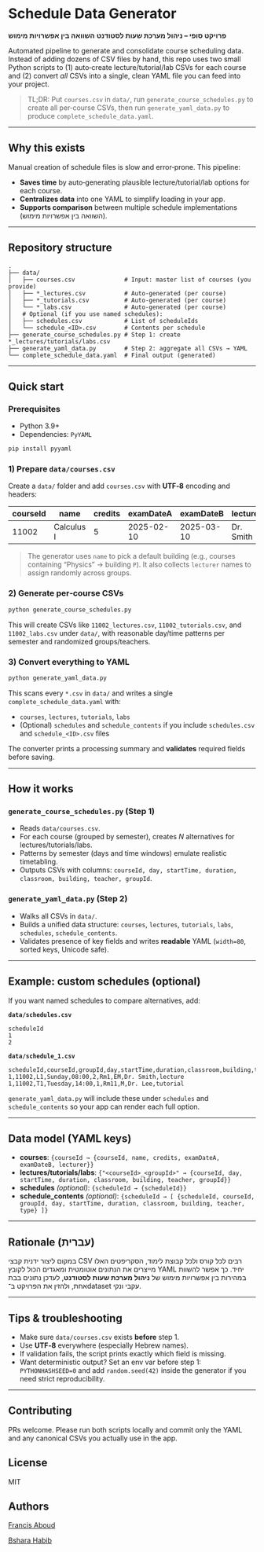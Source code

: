 # Schedule Data Generator

**פרויקט סופי – ניהול מערכת שעות לסטודנט**
**השוואה בין אפשרויות מימוש**

Automated pipeline to generate and consolidate course scheduling data. Instead of adding dozens of CSV files by hand, this repo uses two small Python scripts to (1) auto‑create lecture/tutorial/lab CSVs for each course and (2) convert *all* CSVs into a single, clean YAML file you can feed into your project.

> TL;DR: Put `courses.csv` in `data/`, run `generate_course_schedules.py` to create all per‑course CSVs, then run `generate_yaml_data.py` to produce `complete_schedule_data.yaml`.

---

## Why this exists

Manual creation of schedule files is slow and error‑prone. This pipeline:

* **Saves time** by auto‑generating plausible lecture/tutorial/lab options for each course.
* **Centralizes data** into one YAML to simplify loading in your app.
* **Supports comparison** between multiple schedule implementations (השוואה בין אפשרויות מימוש).

---

## Repository structure

```plaintext
.
├── data/
│   ├── courses.csv              # Input: master list of courses (you provide)
│   ├── *_lectures.csv           # Auto-generated (per course)
│   ├── *_tutorials.csv          # Auto-generated (per course)
│   └── *_labs.csv               # Auto-generated (per course)
│   # Optional (if you use named schedules):
│   ├── schedules.csv            # List of scheduleIds
│   └── schedule_<ID>.csv        # Contents per schedule
├── generate_course_schedules.py # Step 1: create *_lectures/tutorials/labs.csv
├── generate_yaml_data.py        # Step 2: aggregate all CSVs → YAML
└── complete_schedule_data.yaml  # Final output (generated)
```

---

## Quick start

### Prerequisites

* Python 3.9+
* Dependencies: `PyYAML`

```bash
pip install pyyaml
```

### 1) Prepare `data/courses.csv`

Create a `data/` folder and add `courses.csv` with **UTF‑8** encoding and headers:

| courseId | name       | credits | examDateA  | examDateB  | lecturer  |
| -------- | ---------- | ------- | ---------- | ---------- | --------- |
| 11002    | Calculus I | 5       | 2025-02-10 | 2025-03-10 | Dr. Smith |

> The generator uses `name` to pick a default building (e.g., courses containing “Physics” → building `P`). It also collects `lecturer` names to assign randomly across groups.

### 2) Generate per‑course CSVs

```bash
python generate_course_schedules.py
```

This will create CSVs like `11002_lectures.csv`, `11002_tutorials.csv`, and `11002_labs.csv` under `data/`, with reasonable day/time patterns per semester and randomized groups/teachers.

### 3) Convert everything to YAML

```bash
python generate_yaml_data.py
```

This scans every `*.csv` in `data/` and writes a single `complete_schedule_data.yaml` with:

* `courses`, `lectures`, `tutorials`, `labs`
* (Optional) `schedules` and `schedule_contents` if you include `schedules.csv` and `schedule_<ID>.csv` files

The converter prints a processing summary and **validates** required fields before saving.

---

## How it works

### `generate_course_schedules.py` (Step 1)

* Reads `data/courses.csv`.
* For each course (grouped by semester), creates *N* alternatives for lectures/tutorials/labs.
* Patterns by semester (days and time windows) emulate realistic timetabling.
* Outputs CSVs with columns: `courseId, day, startTime, duration, classroom, building, teacher, groupId`.

### `generate_yaml_data.py` (Step 2)

* Walks all CSVs in `data/`.
* Builds a unified data structure: `courses`, `lectures`, `tutorials`, `labs`, `schedules`, `schedule_contents`.
* Validates presence of key fields and writes **readable** YAML (`width=80`, sorted keys, Unicode safe).

---

## Example: custom schedules (optional)

If you want named schedules to compare alternatives, add:

**`data/schedules.csv`**

```csv
scheduleId
1
2
```

**`data/schedule_1.csv`**

```csv
scheduleId,courseId,groupId,day,startTime,duration,classroom,building,teacher,type
1,11002,L1,Sunday,08:00,2,Rm1,EM,Dr. Smith,lecture
1,11002,T1,Tuesday,14:00,1,Rm11,M,Dr. Lee,tutorial
```

`generate_yaml_data.py` will include these under `schedules` and `schedule_contents` so your app can render each full option.

---

## Data model (YAML keys)

* **courses**: `{courseId → {courseId, name, credits, examDateA, examDateB, lecturer}}`
* **lectures/tutorials/labs**: `{"<courseId>_<groupId>" → {courseId, day, startTime, duration, classroom, building, teacher, groupId}}`
* **schedules** *(optional)*: `{scheduleId → {scheduleId}}`
* **schedule\_contents** *(optional)*: `{scheduleId → [ {scheduleId, courseId, groupId, day, startTime, duration, classroom, building, teacher, type} ]}`

---

## Rationale (עברית)

במקום ליצור ידנית קבצי CSV רבים לכל קורס ולכל קבוצת לימוד, הסקריפטים האלו מייצרים את הנתונים אוטומטית ומאגדים הכול לקובץ YAML יחיד. כך אפשר להשוות במהירות בין אפשרויות מימוש של **ניהול מערכת שעות לסטודנט**, לעדכן נתונים בבת אחת, ולהזין את הפרויקט ב־dataset עקבי ונקי.

---

## Tips & troubleshooting

* Make sure `data/courses.csv` exists **before** step 1.
* Use **UTF‑8** everywhere (especially Hebrew names).
* If validation fails, the script prints exactly which field is missing.
* Want deterministic output? Set an env var before step 1: `PYTHONHASHSEED=0` and add `random.seed(42)` inside the generator if you need strict reproducibility.

---

## Contributing

PRs welcome. Please run both scripts locally and commit only the YAML and any canonical CSVs you actually use in the app.

## License

MIT

## Authors

[Francis Aboud](https://github.com/FrancisA2000)

[Bshara Habib](https://github.com/Bshara7abib)


